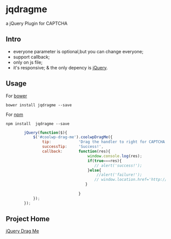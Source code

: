 # jqdragme
a jQuery Plugin for CAPTCHA
## Intro
* everyone parameter is optional,but you can change everyone;
* support callback;
* only on js file;
* it's responsive;
& the only depency is [jQuery](https://github.com/jquery/jquery).

## Usage

For [bower](https://github.com/bower/bower)
```
bower install jqdragme --save

```
For [npm](https://github.com/npm/npm)
```
npm install  jqdragme --save
```

```javascript
        jQuery(function($){
            $('#coolwp-drag-me').coolwpDragMe({
                tip:            'Drag the handler to right for CAPTCHA',
                successTip:     'Success!',
                callback:       function(res){
                                    window.console.log(res);
                                    if(true===res){
                                       // alert('success!');
                                    }else{
                                        //alert('failure!');
                                       // window.location.href='http://coolwp.com/create-jquery-plugin-3.html';
                                   }
                             
                                }
            });
        });   
```

## Project Home

[jQuery Drag Me](http://coolwp.com/create-jquery-plugin-3.html)
